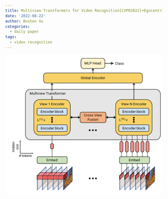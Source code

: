 ```yaml
---
title: Multiview Transformers for Video Recognition[CVPR2022]+Egocentric Video-Language Pretraining[arxiv2022]
date: '2022-08-22'
author: Boshen Xu
categories:
  - daily paper
tags:
  - video recognition
---
```



![arch](./Architecture.png)